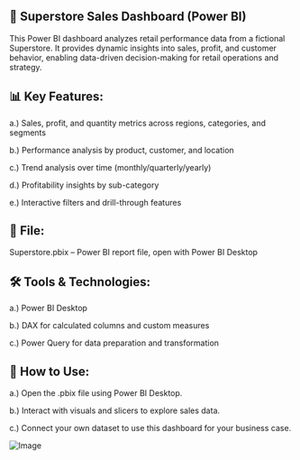## 🏬 Superstore Sales Dashboard (Power BI)
This Power BI dashboard analyzes retail performance data from a fictional Superstore. It provides dynamic insights into sales, profit, and customer behavior, enabling data-driven decision-making for retail operations and strategy.

## 📊 Key Features:
  a.) Sales, profit, and quantity metrics across regions, categories, and segments

  b.) Performance analysis by product, customer, and location

  c.) Trend analysis over time (monthly/quarterly/yearly)

  d.) Profitability insights by sub-category

  e.) Interactive filters and drill-through features

## 📁 File:
  Superstore.pbix – Power BI report file, open with Power BI Desktop

## 🛠️ Tools & Technologies:
  a.) Power BI Desktop

  b.) DAX for calculated columns and custom measures

  c.) Power Query for data preparation and transformation

## 📌 How to Use:
  a.) Open the .pbix file using Power BI Desktop.

  b.) Interact with visuals and slicers to explore sales data.

  c.) Connect your own dataset to use this dashboard for your business case.

![Image](https://github.com/user-attachments/assets/602525e4-3072-4f1e-9cd7-f050352ab3fa)
